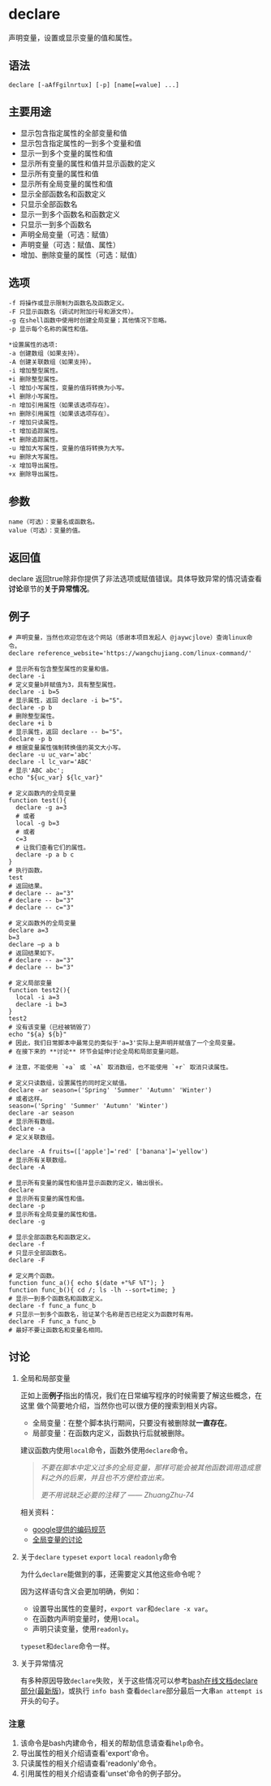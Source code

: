 declare
===

声明变量，设置或显示变量的值和属性。

## 语法

```shell
declare [-aAfFgilnrtux] [-p] [name[=value] ...]
```

## 主要用途

- 显示包含指定属性的全部变量和值
- 显示包含指定属性的一到多个变量和值
- 显示一到多个变量的属性和值
- 显示所有变量的属性和值并显示函数的定义
- 显示所有变量的属性和值
- 显示所有全局变量的属性和值
- 显示全部函数名和函数定义
- 只显示全部函数名
- 显示一到多个函数名和函数定义
- 只显示一到多个函数名
- 声明全局变量（可选：赋值）
- 声明变量（可选：赋值、属性）
- 增加、删除变量的属性（可选：赋值）

##  选项

```shell
-f 将操作或显示限制为函数名及函数定义。
-F 只显示函数名（调试时附加行号和源文件）。
-g 在shell函数中使用时创建全局变量；其他情况下忽略。
-p 显示每个名称的属性和值。

*设置属性的选项:
-a 创建数组（如果支持）。
-A 创建关联数组（如果支持）。
-i 增加整型属性。
+i 删除整型属性。
-l 增加小写属性，变量的值将转换为小写。
+l 删除小写属性。
-n 增加引用属性（如果该选项存在）。
+n 删除引用属性（如果该选项存在）。
-r 增加只读属性。
-t 增加追踪属性。
+t 删除追踪属性。
-u 增加大写属性，变量的值将转换为大写。
+u 删除大写属性。
-x 增加导出属性。
+x 删除导出属性。
```

## 参数

```shell
name（可选）：变量名或函数名。
value（可选）：变量的值。
```

## 返回值

declare 返回true除非你提供了非法选项或赋值错误。具体导致异常的情况请查看**讨论**章节的**关于异常情况**。

## 例子

```shell
# 声明变量，当然也欢迎您在这个网站（感谢本项目发起人 @jaywcjlove）查询linux命令。
declare reference_website='https://wangchujiang.com/linux-command/'

# 显示所有包含整型属性的变量和值。
declare -i
# 定义变量b并赋值为3，具有整型属性。
declare -i b=5
# 显示属性，返回 declare -i b="5"。
declare -p b
# 删除整型属性。
declare +i b
# 显示属性，返回 declare -- b="5"。
declare -p b
# 根据变量属性强制转换值的英文大小写。
declare -u uc_var='abc'
declare -l lc_var='ABC'
# 显示'ABC abc';
echo "${uc_var} ${lc_var}"
```

```shell
# 定义函数内的全局变量
function test(){
  declare -g a=3
  # 或者
  local -g b=3
  # 或者
  c=3
  # 让我们查看它们的属性。
  declare -p a b c
}
# 执行函数。
test
# 返回结果。
# declare -- a="3"
# declare -- b="3"
# declare -- c="3"

# 定义函数外的全局变量
declare a=3
b=3
declare –p a b
# 返回结果如下。
# declare -- a="3"
# declare -- b="3"

# 定义局部变量
function test2(){
  local -i a=3
  declare -i b=3
}
test2
# 没有该变量（已经被销毁了）
echo "${a} ${b}"
# 因此，我们日常脚本中最常见的类似于'a=3'实际上是声明并赋值了一个全局变量。
# 在接下来的 **讨论** 环节会延伸讨论全局和局部变量问题。
```

```shell
# 注意，不能使用 `+a` 或 `+A` 取消数组，也不能使用 `+r` 取消只读属性。

# 定义只读数组，设置属性的同时定义赋值。
declare -ar season=('Spring' 'Summer' 'Autumn' 'Winter')
# 或者这样。
season=('Spring' 'Summer' 'Autumn' 'Winter')
declare -ar season
# 显示所有数组。
declare -a
# 定义关联数组。

declare -A fruits=(['apple']='red' ['banana']='yellow')
# 显示所有关联数组。
declare -A
```

```shell
# 显示所有变量的属性和值并显示函数的定义，输出很长。
declare
# 显示所有变量的属性和值。
declare -p
# 显示所有全局变量的属性和值。
declare -g
```

```shell
# 显示全部函数名和函数定义。
declare -f
# 只显示全部函数名。
declare -F

# 定义两个函数。
function func_a(){ echo $(date +"%F %T"); }
function func_b(){ cd /; ls -lh --sort=time; }
# 显示一到多个函数名和函数定义。
declare -f func_a func_b
# 只显示一到多个函数名，验证某个名称是否已经定义为函数时有用。
declare -F func_a func_b
# 最好不要让函数名和变量名相同。
```


## 讨论

1. 全局和局部变量
   
   正如上面**例子**指出的情况，我们在日常编写程序的时候需要了解这些概念，在这里
   做个简要地介绍，当然你也可以很方便的搜索到相关内容。
   
   - 全局变量：在整个脚本执行期间，只要没有被删除就**一直存在**。
   - 局部变量：在函数内定义，函数执行后就被删除。
   
   建议函数内使用`local`命令，函数外使用`declare`命令。
   
   > *不要在脚本中定义过多的全局变量，那样可能会被其他函数调用造成意料之外的后果，并且也不方便检查出来。*
   >
   > *更不用说缺乏必要的注释了 —— ZhuangZhu-74*
   
   相关资料：
   
   - [google提供的编码规范](https://github.com/google/styleguide)
   - [全局变量的讨论](https://unix.stackexchange.com/questions/381761/what-do-declare-name-and-declare-g-do)
   
2. 关于`declare` `typeset` `export` `local` `readonly`命令
   
   为什么`declare`能做到的事，还需要定义其他这些命令呢？
   
   因为这样语句含义会更加明确，例如：
   - 设置导出属性的变量时，`export var`和`declare -x var`。
   - 在函数内声明变量时，使用`local`。
   - 声明只读变量，使用`readonly`。
   
   `typeset`和`declare`命令一样。
   
3. 关于异常情况

   有多种原因导致`declare`失败，关于这些情况可以参考[bash在线文档declare部分\(最新版\)](https://www.gnu.org/software/bash/manual/bash.html#index-declare)，或执行 `info bash`
   查看`declare`部分最后一大串`an attempt is`开头的句子。
   
### 注意

1. 该命令是bash内建命令，相关的帮助信息请查看`help`命令。
2. 导出属性的相关介绍请查看'export'命令。
3. 只读属性的相关介绍请查看'readonly'命令。
4. 引用属性的相关介绍请查看'unset'命令的例子部分。

<!-- Linux命令行搜索引擎：https://github.com/wsdo/linux-complete-guide.git -->
